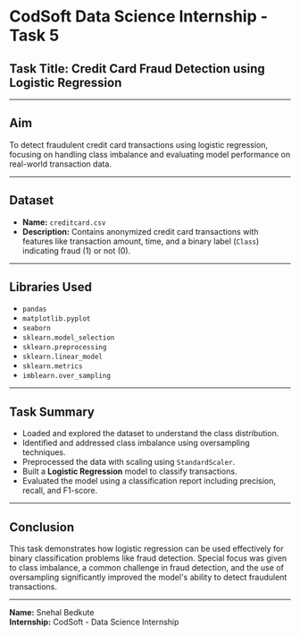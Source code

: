 #  CodSoft Data Science Internship - Task 5

##  Task Title: Credit Card Fraud Detection using Logistic Regression

---

##  Aim

To detect fraudulent credit card transactions using logistic regression, focusing on handling class imbalance and evaluating model performance on real-world transaction data.

---

##  Dataset

- **Name:** `creditcard.csv`
- **Description:** Contains anonymized credit card transactions with features like transaction amount, time, and a binary label (`Class`) indicating fraud (1) or not (0).

---

##  Libraries Used

- `pandas`
- `matplotlib.pyplot`
- `seaborn`
- `sklearn.model_selection`
- `sklearn.preprocessing`
- `sklearn.linear_model` 
- `sklearn.metrics` 
- `imblearn.over_sampling`

---

##  Task Summary

- Loaded and explored the dataset to understand the class distribution.
- Identified and addressed class imbalance using oversampling techniques.
- Preprocessed the data with scaling using `StandardScaler`.
- Built a **Logistic Regression** model to classify transactions.
- Evaluated the model using a classification report including precision, recall, and F1-score.

---

##  Conclusion

This task demonstrates how logistic regression can be used effectively for binary classification problems like fraud detection. Special focus was given to class imbalance, a common challenge in fraud detection, and the use of oversampling significantly improved the model's ability to detect fraudulent transactions.

---


**Name:** Snehal Bedkute  
**Internship:** CodSoft - Data Science Internship  
  
